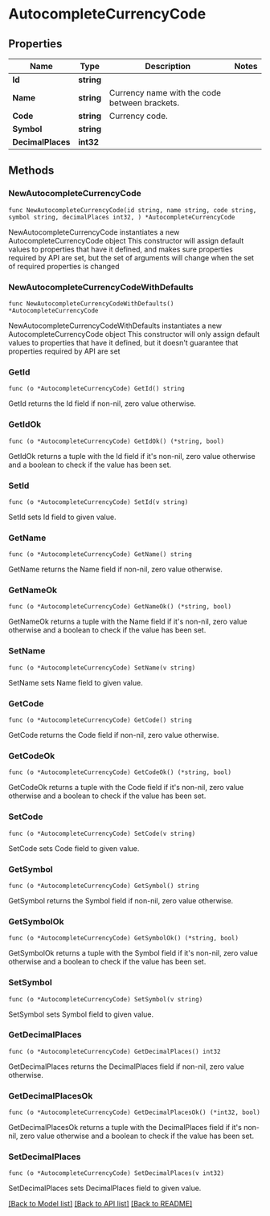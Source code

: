 # AutocompleteCurrencyCode

## Properties

Name | Type | Description | Notes
------------ | ------------- | ------------- | -------------
**Id** | **string** |  | 
**Name** | **string** | Currency name with the code between brackets. | 
**Code** | **string** | Currency code. | 
**Symbol** | **string** |  | 
**DecimalPlaces** | **int32** |  | 

## Methods

### NewAutocompleteCurrencyCode

`func NewAutocompleteCurrencyCode(id string, name string, code string, symbol string, decimalPlaces int32, ) *AutocompleteCurrencyCode`

NewAutocompleteCurrencyCode instantiates a new AutocompleteCurrencyCode object
This constructor will assign default values to properties that have it defined,
and makes sure properties required by API are set, but the set of arguments
will change when the set of required properties is changed

### NewAutocompleteCurrencyCodeWithDefaults

`func NewAutocompleteCurrencyCodeWithDefaults() *AutocompleteCurrencyCode`

NewAutocompleteCurrencyCodeWithDefaults instantiates a new AutocompleteCurrencyCode object
This constructor will only assign default values to properties that have it defined,
but it doesn't guarantee that properties required by API are set

### GetId

`func (o *AutocompleteCurrencyCode) GetId() string`

GetId returns the Id field if non-nil, zero value otherwise.

### GetIdOk

`func (o *AutocompleteCurrencyCode) GetIdOk() (*string, bool)`

GetIdOk returns a tuple with the Id field if it's non-nil, zero value otherwise
and a boolean to check if the value has been set.

### SetId

`func (o *AutocompleteCurrencyCode) SetId(v string)`

SetId sets Id field to given value.


### GetName

`func (o *AutocompleteCurrencyCode) GetName() string`

GetName returns the Name field if non-nil, zero value otherwise.

### GetNameOk

`func (o *AutocompleteCurrencyCode) GetNameOk() (*string, bool)`

GetNameOk returns a tuple with the Name field if it's non-nil, zero value otherwise
and a boolean to check if the value has been set.

### SetName

`func (o *AutocompleteCurrencyCode) SetName(v string)`

SetName sets Name field to given value.


### GetCode

`func (o *AutocompleteCurrencyCode) GetCode() string`

GetCode returns the Code field if non-nil, zero value otherwise.

### GetCodeOk

`func (o *AutocompleteCurrencyCode) GetCodeOk() (*string, bool)`

GetCodeOk returns a tuple with the Code field if it's non-nil, zero value otherwise
and a boolean to check if the value has been set.

### SetCode

`func (o *AutocompleteCurrencyCode) SetCode(v string)`

SetCode sets Code field to given value.


### GetSymbol

`func (o *AutocompleteCurrencyCode) GetSymbol() string`

GetSymbol returns the Symbol field if non-nil, zero value otherwise.

### GetSymbolOk

`func (o *AutocompleteCurrencyCode) GetSymbolOk() (*string, bool)`

GetSymbolOk returns a tuple with the Symbol field if it's non-nil, zero value otherwise
and a boolean to check if the value has been set.

### SetSymbol

`func (o *AutocompleteCurrencyCode) SetSymbol(v string)`

SetSymbol sets Symbol field to given value.


### GetDecimalPlaces

`func (o *AutocompleteCurrencyCode) GetDecimalPlaces() int32`

GetDecimalPlaces returns the DecimalPlaces field if non-nil, zero value otherwise.

### GetDecimalPlacesOk

`func (o *AutocompleteCurrencyCode) GetDecimalPlacesOk() (*int32, bool)`

GetDecimalPlacesOk returns a tuple with the DecimalPlaces field if it's non-nil, zero value otherwise
and a boolean to check if the value has been set.

### SetDecimalPlaces

`func (o *AutocompleteCurrencyCode) SetDecimalPlaces(v int32)`

SetDecimalPlaces sets DecimalPlaces field to given value.



[[Back to Model list]](../README.md#documentation-for-models) [[Back to API list]](../README.md#documentation-for-api-endpoints) [[Back to README]](../README.md)


